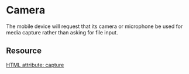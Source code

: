 # Camera
The mobile device will request that its camera or microphone be used for media capture rather than asking for file input.


## Resource 

[HTML attribute: capture](https://developer.mozilla.org/en-US/docs/Web/HTML/Attributes/capture)